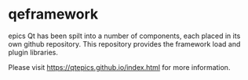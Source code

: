 # qeframework
epics Qt has been spilt into a number of components, each placed in its own 
github repository. This repository provides the framework load and plugin 
libraries.

Please visit https://qtepics.github.io/index.html for more information.

